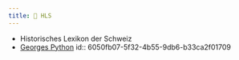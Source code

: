```yaml
---
title: 🧑‍ HLS
---
```


- Historisches Lexikon der Schweiz
- [Georges Python](https://hls-dhs-dss.ch/de/articles/003943/2012-04-12/)
  id:: 6050fb07-5f32-4b55-9db6-b33ca2f01709